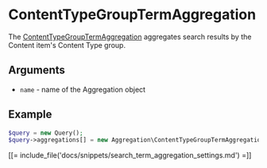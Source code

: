 # ContentTypeGroupTermAggregation

The [ContentTypeGroupTermAggregation](https://github.com/ezsystems/ezplatform-kernel/blob/master/eZ/Publish/API/Repository/Values/Content/Query/Aggregation/ContentTypeGroupTermAggregation.php) aggregates search results by the Content item's Content Type group.

## Arguments

- `name` - name of the Aggregation object

## Example

``` php
$query = new Query();
$query->aggregations[] = new Aggregation\ContentTypeGroupTermAggregation('content_type_group');
```

[[= include_file('docs/snippets/search_term_aggregation_settings.md') =]]
